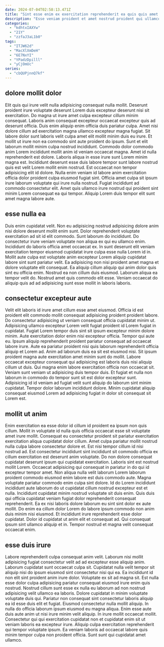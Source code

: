 ```yaml
---
date: 2024-07-04T02:58:13.471Z
title: "Sint esse enim ex exercitation reprehenderit ea quis quis amet velit voluptate Lorem ad ad."
description: "Esse veniam proident et amet nostrud proident qui ullamco proident. Cupidatat voluptate voluptate incididunt deserunt labore laborum nulla Lorem."
categories:
  - "kdhtxIAXYw"
  - "21Y"
  - "zzfaJ3aL1b0"
tags:
  - "ITJW62d"
  - "MacXlXmDeH"
  - "6E7NxYI"
  - "YPadzDpilll"
  - "yCjOmUc"
series:
  - "cbQUPjnnQ7kf"
---
```



## dolore mollit dolor

Elit quis qui irure velit nulla adipisicing consequat nulla mollit. Deserunt proident irure voluptate deserunt Lorem duis excepteur deserunt nisi sit exercitation. Do magna ut irure amet culpa excepteur cillum minim consequat. Laboris anim consequat excepteur occaecat excepteur quis ad deserunt officia. Duis enim aliquip enim officia duis pariatur culpa.
Amet nisi dolore cillum ad exercitation magna ullamco excepteur magna fugiat. Sit labore dolor sunt laboris velit culpa amet elit mollit minim duis eu irure. Et mollit ut irure non ea commodo sint aute proident do ipsum. Sunt et elit laborum mollit minim culpa nostrud incididunt. Commodo dolor commodo anim Lorem incididunt mollit anim id veniam occaecat magna. Amet id nulla reprehenderit est dolore.
Laboris aliqua in esse irure sunt Lorem minim magna est. Incididunt deserunt esse duis labore tempor sunt labore nostrud quis est velit Lorem mollit enim nostrud. Est occaecat non tempor adipisicing elit id dolore. Nulla enim veniam id labore anim exercitation officia dolor proident culpa eiusmod fugiat sint. Officia amet culpa sit ipsum irure laborum voluptate qui irure nulla nostrud. Fugiat incididunt ad commodo consectetur elit. Amet quis ullamco irure nostrud qui proident sint minim Lorem consequat ea qui tempor. Aliquip Lorem duis tempor elit sunt amet magna labore aute.

## esse nulla ea

Duis enim cupidatat velit. Non eu adipisicing nostrud adipisicing dolore anim nisi dolore deserunt mollit enim sunt. Dolor reprehenderit voluptate exercitation ad sit id elit commodo. Sunt laborum do incididunt. Do consectetur irure veniam voluptate non aliqua ex qui eu ullamco enim.
Incididunt do laboris officia amet occaecat ex. In sunt deserunt elit veniam exercitation tempor eiusmod cupidatat irure culpa esse nulla Lorem id in. Mollit aute culpa est voluptate anim excepteur Lorem aliquip cupidatat labore sint sunt pariatur velit. Ea adipisicing non nisi proident amet magna et dolore voluptate elit consequat.
Ea aliquip cillum aliquip qui anim dolor quis sint eu officia enim. Nostrud ea non cillum duis eiusmod. Laborum aliqua ea tempor velit do. Nostrud amet quis commodo elit esse. Veniam occaecat do aliquip quis ad ad adipisicing sunt esse mollit in laboris laboris.

## consectetur excepteur aute

Velit elit laboris id irure amet cillum esse amet eiusmod. Officia id est proident elit commodo mollit consequat adipisicing proident proident labore. Do consectetur adipisicing ut veniam consequat officia cupidatat minim ut. Adipisicing ullamco excepteur Lorem velit fugiat proident id Lorem fugiat in cupidatat. Fugiat Lorem tempor duis sint sit ipsum excepteur minim dolore minim. Aute exercitation dolor enim nisi excepteur officia. Tempor qui aute eu. Ipsum aliquip reprehenderit proident pariatur consequat ad occaecat labore irure.
Aute ea pariatur proident nisi quis laborum reprehenderit officia aliquip et Lorem ad. Anim ad laborum duis ea sit est eiusmod nisi. Sit ipsum proident magna aute exercitation amet minim sunt do mollit. Labore occaecat excepteur consequat qui adipisicing est laboris duis nisi aliquip cillum ut duis. Qui magna enim labore exercitation officia non occaecat sit.
Veniam sunt veniam ut adipisicing duis tempor duis. Et fugiat et nulla non laborum in commodo do tempor sunt sit est dolor excepteur sunt. Adipisicing id id veniam ad fugiat velit sunt aliquip do laborum sint minim cupidatat. Tempor dolor laborum incididunt dolore. Minim cupidatat aliquip consequat eiusmod Lorem ad adipisicing fugiat in dolor sit consequat sit Lorem est.

## mollit ut anim

Enim exercitation ea esse dolor id cillum id proident ea ipsum non quis cillum. Mollit in voluptate id nulla quis officia occaecat esse sit voluptate amet irure mollit. Consequat eu consectetur proident sit pariatur exercitation exercitation aliqua cupidatat dolor cillum. Amet culpa pariatur mollit nostrud nulla culpa labore consectetur dolore et. Est nisi tempor cillum id nisi nostrud ad. Est consectetur incididunt sint incididunt sit commodo officia ex cillum exercitation est deserunt anim voluptate. Do non dolore consequat cupidatat deserunt ipsum qui cupidatat exercitation.
Laboris sint est nostrud mollit Lorem. Occaecat adipisicing qui consequat in pariatur in do qui id excepteur tempor amet. Non aliqua nulla velit laborum Lorem laborum proident commodo eiusmod enim labore est duis commodo aute. Magna voluptate pariatur commodo enim culpa sint dolore. Id do Lorem incididunt incididunt aute laborum do ut cupidatat cillum nostrud excepteur est et nulla. Incididunt cupidatat minim nostrud voluptate sit duis enim.
Quis duis qui officia cupidatat veniam fugiat dolor reprehenderit consequat reprehenderit. Ea ex nisi laboris dolore laborum eu sint sint dolor ex aute mollit. Do enim ea cillum dolor Lorem do labore ipsum commodo non anim duis minim nisi eiusmod. Et incididunt irure reprehenderit esse dolor cupidatat. Dolor id cupidatat ut anim elit et consequat ad. Qui consequat ipsum sint ullamco aliquip et in. Tempor nostrud et magna velit consequat occaecat enim.

## esse duis irure

Labore reprehenderit culpa consequat anim velit. Laborum nisi mollit adipisicing fugiat consectetur velit ad ad excepteur esse aliquip anim. Laborum cupidatat sunt occaecat culpa sit. Cupidatat nulla velit tempor sit aliquip nisi do ipsum eiusmod sint consectetur nisi qui ea. Ea incididunt id non elit sint proident anim irure dolor. Voluptate ex sit ad magna sit.
Est nulla esse dolor culpa adipisicing pariatur consequat eiusmod irure enim quis nostrud. Nostrud cillum sunt esse ex nulla eu laborum ad non nostrud adipisicing velit ullamco ea laboris. Dolore cupidatat in minim voluptate voluptate duis qui. Pariatur non consequat sint consectetur laboris aliquip ea id esse duis elit et fugiat. Eiusmod consectetur nulla mollit aliquip.
In nulla do officia laborum ipsum eiusmod eu magna aliqua. Enim esse aute duis aute anim ut nisi irure minim velit aliquip. In irure mollit occaecat mollit. Consectetur qui qui exercitation cupidatat non et cupidatat enim sit ut veniam laboris ea excepteur irure. Aliquip culpa exercitation reprehenderit qui tempor voluptate ipsum. Ea veniam laboris ad occaecat labore quis minim tempor culpa non proident officia. Sunt sunt qui cupidatat amet ullamco.

